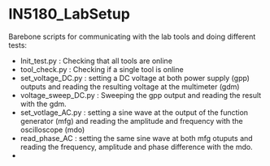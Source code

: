 # IN5180_LabSetup
Barebone scripts for communicating with the lab tools and doing different tests:
- Init_test.py : Checking that all tools are online
- tool_check.py : Checking if a single tool is online
- set_voltage_DC.py : setting a DC voltage at both power supply (gpp) outputs and reading the resulting voltage at the multimeter (gdm)
- voltage_sweep_DC.py : Sweeping the gpp output and reading the result with the gdm.
- set_votlage_AC.py : setting a sine wave at the output of the function generator (mfg) and reading the amplitude and frequency with the oscilloscope (mdo)
- read_phase_AC : setting the same sine wave at both mfg otuputs and reading the frequency, amplitude and phase difference with the mdo.
- 
